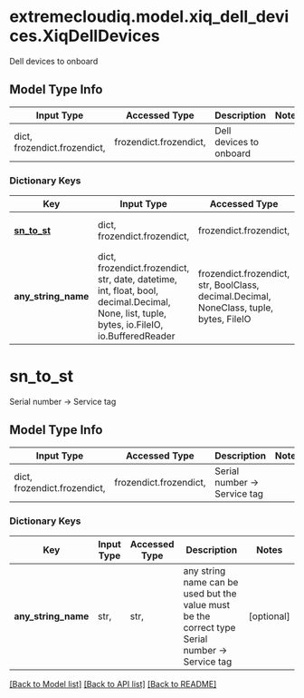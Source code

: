 # extremecloudiq.model.xiq_dell_devices.XiqDellDevices

Dell devices to onboard

## Model Type Info
Input Type | Accessed Type | Description | Notes
------------ | ------------- | ------------- | -------------
dict, frozendict.frozendict,  | frozendict.frozendict,  | Dell devices to onboard | 

### Dictionary Keys
Key | Input Type | Accessed Type | Description | Notes
------------ | ------------- | ------------- | ------------- | -------------
**[sn_to_st](#sn_to_st)** | dict, frozendict.frozendict,  | frozendict.frozendict,  | Serial number -&gt; Service tag | 
**any_string_name** | dict, frozendict.frozendict, str, date, datetime, int, float, bool, decimal.Decimal, None, list, tuple, bytes, io.FileIO, io.BufferedReader | frozendict.frozendict, str, BoolClass, decimal.Decimal, NoneClass, tuple, bytes, FileIO | any string name can be used but the value must be the correct type | [optional]

# sn_to_st

Serial number -> Service tag

## Model Type Info
Input Type | Accessed Type | Description | Notes
------------ | ------------- | ------------- | -------------
dict, frozendict.frozendict,  | frozendict.frozendict,  | Serial number -&gt; Service tag | 

### Dictionary Keys
Key | Input Type | Accessed Type | Description | Notes
------------ | ------------- | ------------- | ------------- | -------------
**any_string_name** | str,  | str,  | any string name can be used but the value must be the correct type Serial number -&gt; Service tag | [optional] 

[[Back to Model list]](../../README.md#documentation-for-models) [[Back to API list]](../../README.md#documentation-for-api-endpoints) [[Back to README]](../../README.md)

